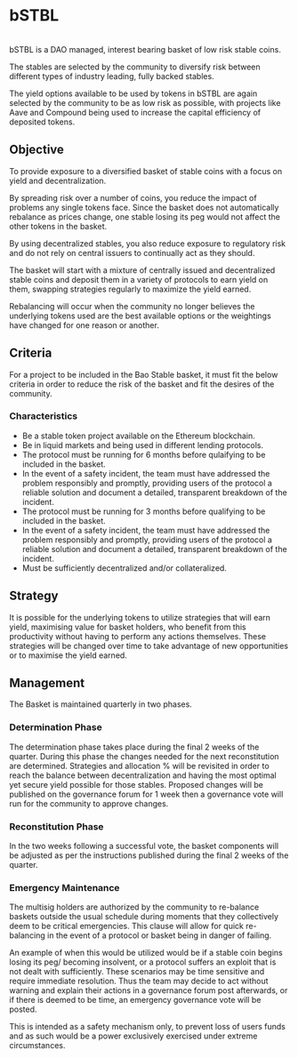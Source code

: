 # bSTBL

\
bSTBL is a DAO managed, interest bearing basket of low risk stable coins.&#x20;

The stables are selected by the community to diversify risk between different types of industry leading, fully backed stables.&#x20;

The yield options available to be used by tokens in bSTBL are again selected by the community to be as low risk as possible, with projects like Aave and Compound being used to increase the capital efficiency of deposited tokens.

## Objective

To provide exposure to a diversified basket of stable coins with a focus on yield and decentralization.

By spreading risk over a number of coins, you reduce the impact of problems any single tokens face. Since the basket does not automatically rebalance as prices change, one stable losing its peg would not affect the other tokens in the basket.

By using decentralized stables, you also reduce exposure to regulatory risk and do not rely on central issuers to continually act as they should.

The basket will start with a mixture of centrally issued and decentralized stable coins and deposit them in a variety of protocols to earn yield on them, swapping strategies regularly to maximize the yield earned.&#x20;

Rebalancing will occur when the community no longer believes the underlying tokens used are the best available options or the weightings have changed for one reason or another.

## Criteria

For a project to be included in the Bao Stable basket, it must fit the below criteria in order to reduce the risk of the basket and fit the desires of the community.

### Characteristics

* Be a stable token project available on the Ethereum blockchain.
* Be in liquid markets and being used in different lending protocols.
* The protocol must be running for 6 months before qulaifying to be included in the basket.
* In the event of a safety incident, the team must have addressed the problem responsibly and promptly, providing users of the protocol a reliable solution and document a detailed, transparent breakdown of the incident.
* The protocol must be running for 3 months before qualifying to be included in the basket.
* In the event of a safety incident, the team must have addressed the problem responsibly and promptly, providing users of the protocol a reliable solution and document a detailed, transparent breakdown of the incident.
* Must be sufficiently decentralized and/or collateralized.

## Strategy

It is possible for the underlying tokens to utilize strategies that will earn yield, maximising value for basket holders, who benefit from this productivity without having to perform any actions themselves. These strategies will be changed over time to take advantage of new opportunities or to maximise the yield earned.

## Management

The Basket is maintained quarterly in two phases.

### Determination Phase

The determination phase takes place during the final 2 weeks of the quarter. During this phase the changes needed for the next reconstitution are determined. Strategies and allocation % will be revisited in order to reach the balance between decentralization and having the most optimal yet secure yield possible for those stables. Proposed changes will be published on the governance forum for 1 week then a governance vote will run for the community to approve changes.

### Reconstitution Phase

In the two weeks following a successful vote, the basket components will be adjusted as per the instructions published during the final 2 weeks of the quarter.

### Emergency Maintenance

The multisig holders are authorized by the community to re-balance baskets outside the usual schedule during moments that they collectively deem to be critical emergencies. This clause will allow for quick re-balancing in the event of a protocol or basket being in danger of failing.

An example of when this would be utilized would be if a stable coin begins losing its peg/ becoming insolvent, or a protocol suffers an exploit that is not dealt with sufficiently. These scenarios may be time sensitive and require immediate resolution. Thus the team may decide to act without warning and explain their actions in a governance forum post afterwards, or if there is deemed to be time, an emergency governance vote will be posted.

This is intended as a safety mechanism only, to prevent loss of users funds and as such would be a power exclusively exercised under extreme circumstances.
